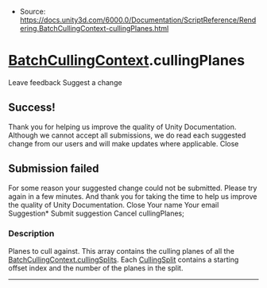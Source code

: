 * Source: https://docs.unity3d.com/6000.0/Documentation/ScriptReference/Rendering.BatchCullingContext-cullingPlanes.html

#  [BatchCullingContext](https://docs.unity3d.com/6000.0/Documentation/ScriptReference/Rendering.BatchCullingContext.html).cullingPlanes
Leave feedback
Suggest a change
## Success!
Thank you for helping us improve the quality of Unity Documentation. Although we cannot accept all submissions, we do read each suggested change from our users and will make updates where applicable.
Close
## Submission failed
For some reason your suggested change could not be submitted. Please <a>try again</a> in a few minutes. And thank you for taking the time to help us improve the quality of Unity Documentation.
Close
Your name Your email Suggestion* Submit suggestion
Cancel
cullingPlanes; 
### Description
Planes to cull against.
This array contains the culling planes of all the [BatchCullingContext.cullingSplits](https://docs.unity3d.com/6000.0/Documentation/ScriptReference/Rendering.BatchCullingContext-cullingSplits.html). Each [CullingSplit](https://docs.unity3d.com/6000.0/Documentation/ScriptReference/Rendering.CullingSplit.html) contains a starting offset index and the number of the planes in the split.
* * *
